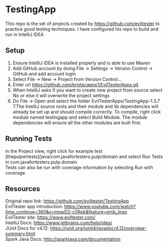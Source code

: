 # TestingApp
This repo is the set of projects created by https://github.com/eviltester to practice good testing techniques.
I have configured his repo to build and run in IntelliJ IDEA  
## Setup
1. Ensure IntelliJ IDEA is installed properly and is able to use Maven
2. Add GitHub account by doing File -> Settings -> Version Control -> GitHub and add account login
3. Select File -> New -> Project from Version Control...
4. Enter url https://github.com/kristacapps1/EvilTesterApps.git 
5. When IntelliJ asks if you want to create new project from source select No or else it will overwrite the project settings
6. Do File -> Open and select the folder EvilTesterApps/TestingApp-1.3.7 
7.The IntelliJ source roots and their module and lib dependencies will already be set up and should compile correctly. To compile, right click module named testingapp and select Build Module. The module dependencies will ensure all the other modules are built first.
## Running Tests
In the Project view, right click for example test [thepulpertests]/java/com.javafortesters.pulp/domain and select Run Tests in com.javafortesters.pulp.domain  
Tests can also be run with coverage information by selecting Run with coverage
## Resources
Original repo link: https://github.com/eviltester/TestingApp  
EvilTester app introduction: https://www.youtube.com/watch?time_continue=360&v=mpwD2-c0Rok&feature=emb_logo  
EvilTester site: https://www.eviltester.com/  
IntelliJ Docs: https://www.jetbrains.com/help/idea/  
JUnit Docs for v4.12: https://junit.org/junit4/javadoc/4.12/overview-summary.html  
Spark Java Docs: http://sparkjava.com/documentation  
